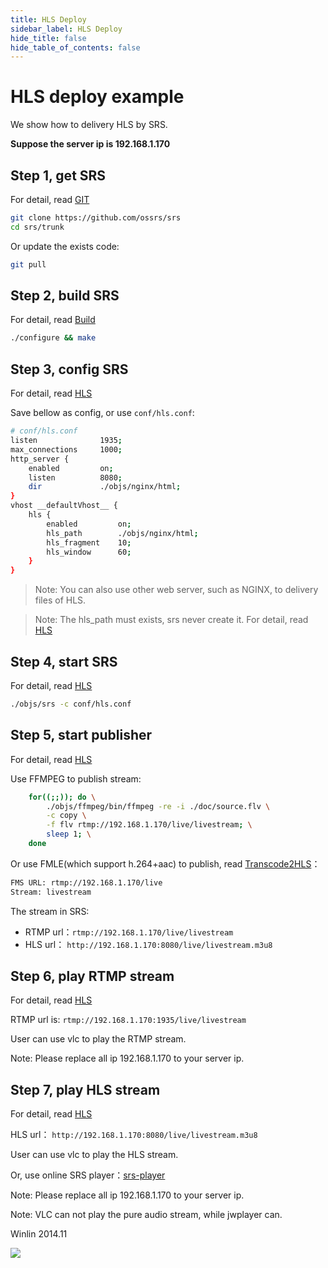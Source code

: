 ```yaml
---
title: HLS Deploy
sidebar_label: HLS Deploy
hide_title: false
hide_table_of_contents: false
---
```


# HLS deploy example

We show how to delivery HLS by SRS.

**Suppose the server ip is 192.168.1.170**

## Step 1, get SRS

For detail, read [GIT](./git.md)

```bash
git clone https://github.com/ossrs/srs
cd srs/trunk
```

Or update the exists code:

```bash
git pull
```

## Step 2, build SRS

For detail, read [Build](./install.md)

```bash
./configure && make
```

## Step 3, config SRS

For detail, read [HLS](./delivery-hls.md)

Save bellow as config, or use `conf/hls.conf`:

```bash
# conf/hls.conf
listen              1935;
max_connections     1000;
http_server {
    enabled         on;
    listen          8080;
    dir             ./objs/nginx/html;
}
vhost __defaultVhost__ {
    hls {
        enabled         on;
        hls_path        ./objs/nginx/html;
        hls_fragment    10;
        hls_window      60;
    }
}
```

> Note: You can also use other web server, such as NGINX, to delivery files of HLS.

> Note: The hls_path must exists, srs never create it. For detail, read [HLS](./delivery-hls.md)

## Step 4, start SRS

For detail, read [HLS](./delivery-hls.md)

```bash
./objs/srs -c conf/hls.conf
```

## Step 5, start publisher

For detail, read [HLS](./delivery-hls.md)

Use FFMPEG to publish stream:

```bash
    for((;;)); do \
        ./objs/ffmpeg/bin/ffmpeg -re -i ./doc/source.flv \
        -c copy \
        -f flv rtmp://192.168.1.170/live/livestream; \
        sleep 1; \
    done
```

Or use FMLE(which support h.264+aac) to publish, read 
[Transcode2HLS](./sample-transcode-to-hls.md)：

```bash
FMS URL: rtmp://192.168.1.170/live
Stream: livestream
```

The stream in SRS:
* RTMP url：`rtmp://192.168.1.170/live/livestream`
* HLS url： `http://192.168.1.170:8080/live/livestream.m3u8`

## Step 6, play RTMP stream

For detail, read [HLS](./delivery-hls.md)

RTMP url is: `rtmp://192.168.1.170:1935/live/livestream`

User can use vlc to play the RTMP stream.

Note: Please replace all ip 192.168.1.170 to your server ip.

## Step 7, play HLS stream

For detail, read [HLS](./delivery-hls.md)

HLS url： `http://192.168.1.170:8080/live/livestream.m3u8`

User can use vlc to play the HLS stream.

Or, use online SRS player：[srs-player](https://ossrs.net/players/srs_player.html)

Note: Please replace all ip 192.168.1.170 to your server ip.

Note: VLC can not play the pure audio stream, while jwplayer can.

Winlin 2014.11

![](https://ossrs.net/gif/v1/sls.gif?site=ossrs.io&path=/lts/doc/en/v4/sample-hls)


